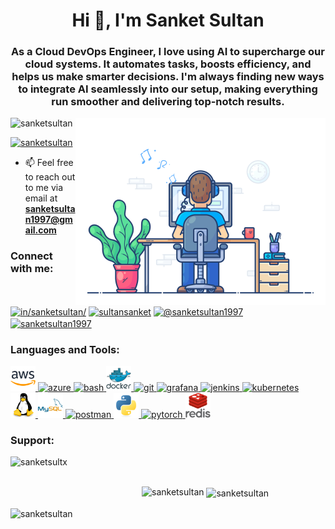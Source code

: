 

<h1 align="center">Hi 👋, I'm Sanket Sultan</h1>
<h3 align="center">As a Cloud DevOps Engineer, I love using AI to supercharge our cloud systems. It automates tasks, boosts efficiency, and helps us make smarter decisions. I'm always finding new ways to integrate AI seamlessly into our setup, making everything run smoother and delivering top-notch results.</h3>

<img align="right" width="400" src="https://raw.githubusercontent.com/SupianIDz/SupianIDz/main/coding.gif" alt="coding">

<p align="left"> <img src="https://komarev.com/ghpvc/?username=sanketsultan&label=Profile%20views&color=0e75b6&style=flat" alt="sanketsultan" /> </p>

<p align="left"> <a href="https://github.com/ryo-ma/github-profile-trophy"><img src="https://github-profile-trophy.vercel.app/?username=sanketsultan" alt="sanketsultan" /></a> </p>

- 📫 Feel free to reach out to me via email at **sanketsultan1997@gmail.com**

<h3 align="left">Connect with me:</h3>
<p align="left">
<a href="https://linkedin.com/in/in/sanketsultan/" target="blank"><img align="center" src="https://raw.githubusercontent.com/rahuldkjain/github-profile-readme-generator/master/src/images/icons/Social/linked-in-alt.svg" alt="in/sanketsultan/" height="30" width="40" /></a>
<a href="https://instagram.com/sultansanket" target="blank"><img align="center" src="https://raw.githubusercontent.com/rahuldkjain/github-profile-readme-generator/master/src/images/icons/Social/instagram.svg" alt="sultansanket" height="30" width="40" /></a>
<a href="https://medium.com/@sanketsultan1997" target="blank"><img align="center" src="https://raw.githubusercontent.com/rahuldkjain/github-profile-readme-generator/master/src/images/icons/Social/medium.svg" alt="@sanketsultan1997" height="30" width="40" /></a>
<a href="https://www.hackerrank.com/sanketsultan1997" target="blank"><img align="center" src="https://raw.githubusercontent.com/rahuldkjain/github-profile-readme-generator/master/src/images/icons/Social/hackerrank.svg" alt="sanketsultan1997" height="30" width="40" /></a>
</p>

<h3 align="left">Languages and Tools:</h3>
<p align="left"> <a href="https://aws.amazon.com" target="_blank" rel="noreferrer"> <img src="https://raw.githubusercontent.com/devicons/devicon/master/icons/amazonwebservices/amazonwebservices-original-wordmark.svg" alt="aws" width="40" height="40"/> </a> <a href="https://azure.microsoft.com/en-in/" target="_blank" rel="noreferrer"> <img src="https://www.vectorlogo.zone/logos/microsoft_azure/microsoft_azure-icon.svg" alt="azure" width="40" height="40"/> </a> <a href="https://www.gnu.org/software/bash/" target="_blank" rel="noreferrer"> <img src="https://www.vectorlogo.zone/logos/gnu_bash/gnu_bash-icon.svg" alt="bash" width="40" height="40"/> </a> <a href="https://www.docker.com/" target="_blank" rel="noreferrer"> <img src="https://raw.githubusercontent.com/devicons/devicon/master/icons/docker/docker-original-wordmark.svg" alt="docker" width="40" height="40"/> </a> <a href="https://git-scm.com/" target="_blank" rel="noreferrer"> <img src="https://www.vectorlogo.zone/logos/git-scm/git-scm-icon.svg" alt="git" width="40" height="40"/> </a> <a href="https://grafana.com" target="_blank" rel="noreferrer"> <img src="https://www.vectorlogo.zone/logos/grafana/grafana-icon.svg" alt="grafana" width="40" height="40"/> </a> <a href="https://www.jenkins.io" target="_blank" rel="noreferrer"> <img src="https://www.vectorlogo.zone/logos/jenkins/jenkins-icon.svg" alt="jenkins" width="40" height="40"/> </a> <a href="https://kubernetes.io" target="_blank" rel="noreferrer"> <img src="https://www.vectorlogo.zone/logos/kubernetes/kubernetes-icon.svg" alt="kubernetes" width="40" height="40"/> </a> <a href="https://www.linux.org/" target="_blank" rel="noreferrer"> <img src="https://raw.githubusercontent.com/devicons/devicon/master/icons/linux/linux-original.svg" alt="linux" width="40" height="40"/> </a> <a href="https://www.mysql.com/" target="_blank" rel="noreferrer"> <img src="https://raw.githubusercontent.com/devicons/devicon/master/icons/mysql/mysql-original-wordmark.svg" alt="mysql" width="40" height="40"/> </a> <a href="https://postman.com" target="_blank" rel="noreferrer"> <img src="https://www.vectorlogo.zone/logos/getpostman/getpostman-icon.svg" alt="postman" width="40" height="40"/> </a> <a href="https://www.python.org" target="_blank" rel="noreferrer"> <img src="https://raw.githubusercontent.com/devicons/devicon/master/icons/python/python-original.svg" alt="python" width="40" height="40"/> </a> <a href="https://pytorch.org/" target="_blank" rel="noreferrer"> <img src="https://www.vectorlogo.zone/logos/pytorch/pytorch-icon.svg" alt="pytorch" width="40" height="40"/> </a> <a href="https://redis.io" target="_blank" rel="noreferrer"> <img src="https://raw.githubusercontent.com/devicons/devicon/master/icons/redis/redis-original-wordmark.svg" alt="redis" width="40" height="40"/> </a> </p>

<h3 align="left">Support:</h3>
<p><a href="https://www.buymeacoffee.com/sanketsultx"> <img align="left" src="https://cdn.buymeacoffee.com/buttons/v2/default-yellow.png" height="50" width="210" alt="sanketsultx" /></a></p><br><br>

<p><img align="left" src="https://github-readme-stats.vercel.app/api/top-langs?username=sanketsultan&show_icons=true&locale=en&layout=compact" alt="sanketsultan" /></p>

<p>&nbsp;<img align="center" src="https://github-readme-stats.vercel.app/api?username=sanketsultan&show_icons=true&locale=en" alt="sanketsultan" /></p>

<p><img align="center" src="https://github-readme-streak-stats.herokuapp.com/?user=sanketsultan&" alt="sanketsultan" /></p>

